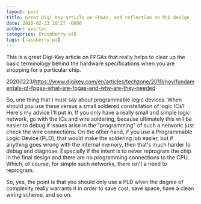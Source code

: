 ```yaml
---
layout: post
title: Great Digi-Key article on FPGAs, and reflection on PLD design
date: 2020-02-23 20:27 -0600
author: quorten
categories: [raspberry-pi]
tags: [raspberry-pi]
---
```


This is a great Digi-Key article on FPGAs that really helps to clear
up the basic terminology behind the hardware specifications when you
are shopping for a particular chip.

20200223/https://www.digikey.com/en/articles/techzone/2019/nov/fundamentals-of-fpgas-what-are-fpgas-and-why-are-they-needed

So, one thing that I must say about programmable logic devices.  When
should you use these versus a small soldered constellation of logic
ICs?  Here's my advice I'll put in.  If you only have a really small
and simple logic network, go with the ICs and wire soldering, because
ultimately this will be easier to debug if issues arise in the
"programming" of such a network: just check the wire connections.  On
the other hand, if you use a Programmable Logic Device (PLD), that
would make the soldering job easier, but if anything goes wrong with
the internal memory, then that's much harder to debug and diagnose.
Especially if the intent is to never reprogram the chip in the final
design and there are no programming connections to the CPU.  Which, of
course, for simple such networks, there isn't a need to reprogram.

So, yes, the point is that you should only use a PLD when the degree
of complexity really warrants it in order to save cost, save space,
have a clean wiring scheme, and so on.
